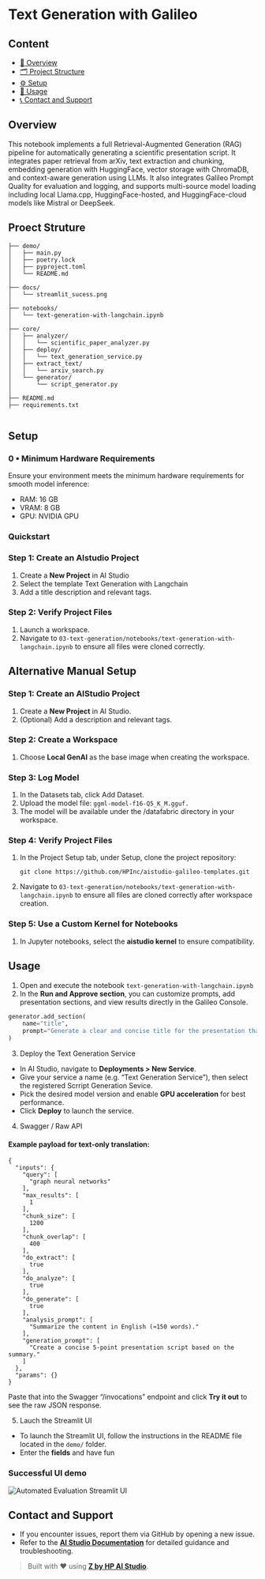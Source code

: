 # Text Generation with Galileo

## Content
* [🧠 Overview](#overview)
* [🗂 Project Structure](#project-structure)
* [⚙️ Setup](#setup)
* [🚀 Usage](#usage)
* [📞 Contact and Support](#contact-and-support)

## Overview 
This notebook implements a full Retrieval-Augmented Generation (RAG) pipeline for automatically generating a scientific presentation script. It integrates paper retrieval from arXiv, text extraction and chunking, embedding generation with HuggingFace, vector storage with ChromaDB, and context-aware generation using LLMs. It also integrates Galileo Prompt Quality for evaluation and logging, and supports multi-source model loading including local Llama.cpp, HuggingFace-hosted, and HuggingFace-cloud models like Mistral or DeepSeek.

## Proect Struture
```
├── demo/
│   ├── main.py                         
│   ├── poetry.lock                      
│   ├── pyproject.toml                   
│   └── README.md                       
│
├── docs/
│   └── streamlit_sucess.png           
│
├── notebooks/
│   └── text-generation-with-langchain.ipynb   
│
├── core/
│   ├── analyzer/
│   │   └── scientific_paper_analyzer.py 
│   ├── deploy/
│   │   └── text_generation_service.py   
│   ├── extract_text/
│   │   └── arxiv_search.py            
│   └── generator/
│       └── script_generator.py          
│
├── README.md                          
├── requirements.txt                     


```

## Setup

### 0 ▪ Minimum Hardware Requirements

Ensure your environment meets the minimum hardware requirements for smooth model inference:

- RAM: 16 GB  
- VRAM: 8 GB  
- GPU: NVIDIA GPU

### Quickstart

### Step 1: Create an AIstudio Project
1. Create a **New Project** in AI Studio
2. Select the template Text Generation with Langchain
3. Add a title description and relevant tags.

### Step 2: Verify Project Files
1. Launch a workspace.
2. Navigate to `03-text-generation/notebooks/text-generation-with-langchain.ipynb` to ensure all files were cloned correctly.


## Alternative Manual Setup

### Step 1: Create an AIStudio Project
1. Create a **New Project** in AI Studio.   
2. (Optional) Add a description and relevant tags.

### Step 2: Create a Workspace
1. Choose **Local GenAI** as the base image when creating the workspace.

### Step 3: Log Model
1. In the Datasets tab, click Add Dataset.
2. Upload the model file: `ggml-model-f16-Q5_K_M.gguf.`
3. The model will be available under the /datafabric directory in your workspace.

### Step 4: Verify Project Files  
1. In the Project Setup tab, under Setup, clone the project repository:
   ```
   git clone https://github.com/HPInc/aistudio-galileo-templates.git
   ```  
2. Navigate to `03-text-generation/notebooks/text-generation-with-langchain.ipynb` to ensure all files are cloned correctly after workspace creation.  

### Step 5: Use a Custom Kernel for Notebooks  
1. In Jupyter notebooks, select the **aistudio kernel** to ensure compatibility.

## Usage 
1. Open and execute the notebook `text-generation-with-langchain.ipynb`
2. In the **Run and Approve section**, you can customize prompts, add presentation sections, and view results directly in the Galileo Console.
```python
generator.add_section(
    name="title",
    prompt="Generate a clear and concise title for the presentation that reflects the content. Add a subtitle if needed. Respond using natural language only."
)
```
3.  Deploy the Text Generation Service
- In AI Studio, navigate to **Deployments > New Service**.  
- Give your service a name (e.g. “Text Generation Service”), then select the registered Scrript Generation Sevice.  
- Pick the desired model version and enable **GPU acceleration** for best performance.  
- Click **Deploy** to launch the service.

4.  Swagger / Raw API
#### Example payload for text-only translation:
```jsonc
{
  "inputs": {
    "query": [
      "graph neural networks"
    ],
    "max_results": [
      1
    ],
    "chunk_size": [
      1200
    ],
    "chunk_overlap": [
      400
    ],
    "do_extract": [
      true
    ],
    "do_analyze": [
      true
    ],
    "do_generate": [
      true
    ],
    "analysis_prompt": [
      "Summarize the content in English (≈150 words)."
    ],
    "generation_prompt": [
      "Create a concise 5-point presentation script based on the summary."
    ]
  },
  "params": {}
}

````
Paste that into the Swagger “/invocations” endpoint and click **Try it out** to see the raw JSON response.

5. Lauch the Streamlit UI
-  To launch the Streamlit UI, follow the instructions in the README file located in the `demo/` folder.
-  Enter the **fields** and have fun


### Successful UI demo
![Automated Evaluation Streamlit UI](docs/streamlit_sucess.png)  

## Contact and Support  
- If you encounter issues, report them via GitHub by opening a new issue.  
- Refer to the **[AI Studio Documentation](https://zdocs.datascience.hp.com/docs/aistudio/overview)** for detailed guidance and troubleshooting.  

> Built with ❤️ using [**Z by HP AI Studio**](https://zdocs.datascience.hp.com/docs/aistudio/overview).
